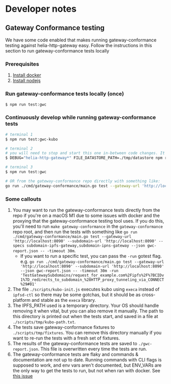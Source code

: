 # Developer notes

<!-- toc -->

## Gateway Conformance testing

We have some code enabled that makes running gateway-conformance testing against helia-http-gateway easy. Follow the instructions in this section to run gateway-conformance tests locally

### Prerequisites

1. [Install docker](https://docs.docker.com/get-docker/)
2. [Install nodejs](https://nodejs.org/en/download/)

### Run gateway-conformance tests locally (once)

```sh
$ npm run test:gwc
```

### Continuously develop while running gateway-conformance tests

```sh
# terminal 1
$ npm run test:gwc-kubo

# terminal 2
# you will need to stop and start this one in-between code changes. It's not watching for changes
$ DEBUG="helia-http-gateway*" FILE_DATASTORE_PATH=./tmp/datastore npm run test:gwc-helia

# terminal 3
$ npm run test:gwc

# OR from the gateway-conformance repo directly with something like:
go run ./cmd/gateway-conformance/main.go test --gateway-url 'http://localhost:8090' --subdomain-url 'http://localhost:8090' --specs subdomain-ipfs-gateway,subdomain-ipns-gateway --json gwc-report.json -- -timeout 30m

```



### Some callouts

1. You may want to run the gateway-conformance tests directly from the repo if you're on a macOS M1 due to some issues with docker and the proxying that the gateway-conformance testing tool uses. If you do this, you'll need to run `make gateway-conformance` in the `gateway-conformance` repo root, and then run the tests with something like `go run ./cmd/gateway-conformance/main.go test --gateway-url 'http://localhost:8090' --subdomain-url 'http://localhost:8090' --specs subdomain-ipfs-gateway,subdomain-ipns-gateway --json gwc-report.json -- -timeout 30m`.
    - If you want to run a specific test, you can pass the `-run` gotest flag. e.g. `go run ./cmd/gateway-conformance/main.go test --gateway-url 'http://localhost:8090' --subdomain-url 'http://localhost:8090' --json gwc-report.json -- -timeout 30m -run 'TestGatewaySubdomains/request_for_example.com%2Fipfs%2F%7BCIDv1%7D_redirects_to_subdomain_%28HTTP_proxy_tunneling_via_CONNECT%29#01'`
1. The file `./scripts/kubo-init.js` executes kubo using `execa` instead of `ipfsd-ctl` so there may be some gotchas, but it should be as cross-platform and stable as the `execa` library.
1. The IPFS_PATH used is a temporary directory. Your OS should handle removing it when vital, but you can also remove it manually. The path to this directory is printed out when the tests start, and saved in a file at `./scripts/tmp/kubo-path.txt`.
1. The tests save gateway-conformance fixtures to `./scripts/tmp/fixtures`. You can remove this directory manually if you want to re-run the tests with a fresh set of fixtures.
1. The results of the gateway-conformance tests are saved to `./gwc-report.json`. This file is overwritten every time the tests are run.
1. The gateway-conformance tests are flaky and commands & documentation are not up to date. Running commands with CLI flags is supposed to work, and env vars aren't documented, but ENV_VARs are the only way to get the tests to run, but not when ran with docker. See [this issue](https://github.com/ipfs/gateway-conformance/issues/185#issuecomment-1839801366)
